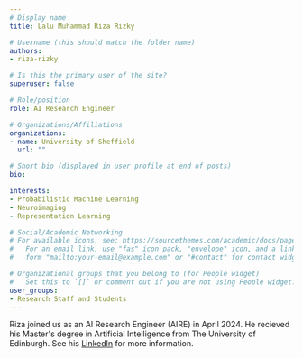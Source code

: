 ```yaml
---
# Display name
title: Lalu Muhammad Riza Rizky

# Username (this should match the folder name)
authors:
- riza-rizky

# Is this the primary user of the site?
superuser: false

# Role/position
role: AI Research Engineer

# Organizations/Affiliations
organizations:
- name: University of Sheffield
  url: ""

# Short bio (displayed in user profile at end of posts)
bio: 

interests:
- Probabilistic Machine Learning
- Neuroimaging
- Representation Learning

# Social/Academic Networking
# For available icons, see: https://sourcethemes.com/academic/docs/page-builder/#icons
#   For an email link, use "fas" icon pack, "envelope" icon, and a link in the
#   form "mailto:your-email@example.com" or "#contact" for contact widget.

# Organizational groups that you belong to (for People widget)
#   Set this to `[]` or comment out if you are not using People widget.
user_groups:
- Research Staff and Students
---
```


Riza joined us as an AI Research Engineer (AIRE) in April 2024. He recieved his Master's degree in Artificial Intelligence from The University of Edinburgh. See his [LinkedIn](https://www.linkedin.com/in/zarizky/) for more information.
